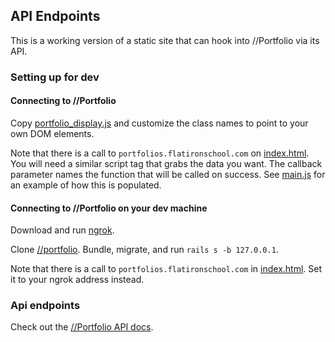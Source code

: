 ## API Endpoints

This is a working version of a static site that can hook into //Portfolio via its API.


### Setting up for dev

#### Connecting to //Portfolio

Copy [portfolio_display.js](https://github.com/jessrudder/statictest/blob/master/js/course_select.js) and customize the class names to point to your own DOM elements.

Note that there is a call to `portfolios.flatironschool.com` on [index.html](https://github.com/jessrudder/statictest/blob/master/index.html). You will need a similar script tag that grabs the data you want. The callback parameter names the function that will be called on success. See [main.js](https://github.com/jessrudder/statictest/blob/master/js/main.js) for an example of how this is populated.

#### Connecting to //Portfolio on your dev machine

Download and run [ngrok](ngrok.com).

Clone [//portfolio](https://github.com/flatiron-labs/enroll).
Bundle, migrate, and run `rails s -b 127.0.0.1`.

Note that there is a call to `portfolios.flatironschool.com` in [index.html](https://github.com/jessrudder/static-test-site-precollege/blob/master/index.html). Set it to your ngrok address instead.

### Api endpoints

Check out the [//Portfolio API docs](https://github.com/flatiron-labs/portfolio/blob/master/API.md).
